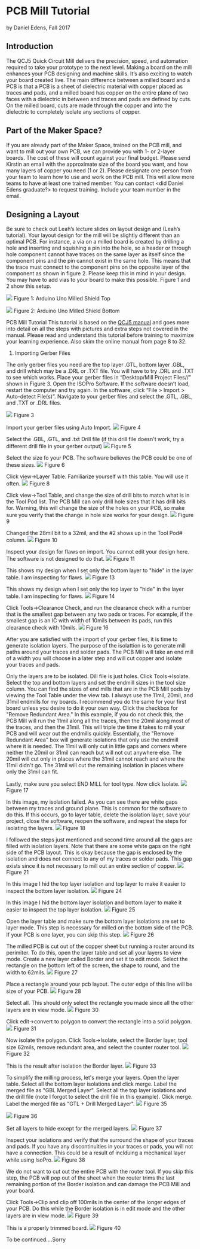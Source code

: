 # PCB Mill Tutorial

by Daniel Edens, Fall 2017

## Introduction
The QCJ5 Quick Circuit Mill delivers the precision, speed, and automation required to take your prototype to the next level. Making a board on the mill enhances your PCB designing and machine skills. It’s also exciting to watch your board created live. The main difference between a milled board and a PCB is that a PCB is a sheet of dielectric material with copper placed as traces and pads, and a milled board has copper on the entire plane of two faces with a dielectric in between and traces and pads are defined by cuts. On the milled board, cuts are made through the copper and into the dielectric to completely isolate any sections of copper.

## Part of the Maker Space?

If you are already part of the Maker Space, trained on the PCB mill, and want to mill out your own PCB, we can provide you with 1- or 2-layer boards. The cost of these will count against your final budget. Please send Kirstin an email with the approximate size of the board you want, and how many layers of copper you need (1 or 2).
Please designate one person from your team to learn how to use and work on the PCB mill. This will allow more teams to have at least one trained member. You can contact <did Daniel Edens graduate?> to request training. Include your team number in the email.

## Designing a Layout

Be sure to check out Leah’s lecture slides on layout design and (Leah’s tutorial). Your layout design for the mill will be slightly different than an optimal PCB. For instance, a via on a milled board is created by drilling a hole and inserting and squishing a pin into the hole, so a header or through hole component cannot have traces on the same layer as itself since the component pins and the pin cannot exist in the same hole. This means that the trace must connect to the component pins on the opposite layer of the component as shown in figure 2. Please keep this in mind in your design. You may have to add vias to your board to make this possible. Figure 1 and 2 show this setup.

![](./Images/UnoMilledPCBTop.JPG)
Figure 1: Arduino Uno Milled Shield Top

![](./Images/UnoMilledPCBBottom.JPG)
Figure 2: Arduino Uno Milled Shield Bottom

PCB Mill Tutorial
This tutorial is based on the [QCJ5 manual](https://ece.uncc.edu/sites/ece.uncc.edu/files/media/isoproj5.pdf) and goes more into detail on all the steps with pictures and extra steps not covered in the manual. Please read and understand this tutorial before training to maximize your learning experience. Also skim the online manual from page 8 to 32.

1) Importing Gerber Files

The only gerber files you need are the top layer .GTL, bottom layer .GBL, and drill which may be a .DRL or .TXT file. You will have to try .DRL and .TXT to see which works.
Place your gerber files in “Desktop/Mill Project Files/<your net id folder>/<project name>” shown in Figure 3. Open the ISOPro Software. If the software doesn’t load, restart the computer and try again. In the software, click “File > Import > Auto-detect File(s)”. Navigate to your gerber files and select the .GTL, .GBL, and .TXT or .DRL files.

![](./Images/1.JPG)
Figure 3

Import your gerber files using Auto Import.
![](./Images/2.JPG)
Figure 4

Select the .GBL, .GTL, and .txt Drill file (if this drill file doesn't work, try a different drill file in your gerber output)
![](./Images/3.JPG)
Figure 5

Select the size fo your PCB. The software believes the PCB could be one of these sizes.
![](./Images/4.JPG)
Figure 6

Click view->Layer Table. Familiarize yourself with this table. You will use it often.
![](./Images/6.JPG)
Figure 8

Click view->Tool Table, and change the size of drill bits to match what is in the Tool Pod list. The PCB Mill can only drill hole sizes that it has drill bits for. Warning, this will change the size of the holes on your PCB, so make sure you verify that the change in hole size works for your design.
![](./Images/7.JPG)
Figure 9

Changed the 28mil bit to a 32mil, and the #2 shows up in the Tool Pod# column.
![](./Images/8.JPG)
Figure 10

Inspect your design for flaws on import. You cannot edit your design here. The software is not designed to do that.
![](./Images/9.JPG)
Figure 11

This shows my design when I set only the bottom layer to "hide" in the layer table. I am inspecting for flaws.
![](./Images/11.JPG)
Figure 13

This shows my design when I set only the top layer to "hide" in the layer table. I am inspecting for flaws.
![](./Images/12.JPG)
Figure 14

Click Tools->Clearance Check, and run the clearance check with a number that is the smallest gap between any two pads or traces. For example, if the smallest gap is an IC with width of 10mils between its pads, run this clearance check with 10mils.
![](./Images/14.JPG)
Figure 16

After you are satisfied with the import of your gerber files, it is time to generate isolation layers. The purpose of the isolattion is to generate mill paths around your traces and solder pads. The PCB Mill will take an end mill of a width you will choose in a later step and will cut copper and isolate your traces and pads.

Only the layers are to be isolated. Dill file is just holes. Click Tools->Isolate. Select the top and bottom layers and set the endmill sizes in the tool size column. You can find the sizes of end mills that are in the PCB Mill pods by viewing the Tool Table under the view tab. I always use the 11mil, 20mil, and 31mil endmills for my boards. I recommend you do the same for your first board unless you desire to do it your own way. Click the checkbox for "Remove Redundant Area." In this example, if you do not check this, the PCB Mill will run the 11mil along all the traces, then the 20mil along most of the traces, and then the 31mil. This will triple the time it takes to mill your PCB and will wear out the endmills quickly. Essentially, the "Remove Redundant Area" box will generate isolations that only use the endmill where it is needed. The 11mil will only cut in little gaps and corners where neither the 20mil or 31mil can reach but will not cut anywhere else. The 20mil will cut only in places where the 31mil cannot reach and where the 11mil didn't go. The 31mil will cut the remaining isolation in places where only the 31mil can fit.

Lastly, make sure you select END MILL for tool type. Now click Isolate.
![](./Images/15.JPG)
Figure 17

In this image, my isolation failed. As you can see there are white gaps between my traces and ground plane. This is common for the software to do this. If this occurs, go to layer table, delete the isolation layer, save your project, close the software, reopen the software, and repeat the steps for isolating the layers.
![](./Images/16.JPG)
Figure 18

I followed the steps just mentioned and second time around all the gaps are filled with isolation layers. Note that there are some white gaps on the right side of the PCB layout. This is okay because the gap is enclosed by the isolation and does not connect to any of my traces or solder pads. This gap exists since it is not necessary to mill out an entire section of copper.
![](./Images/19.JPG)
Figure 21

In this image I hid the top layer isolation and top layer to make it easier to inspect the bottom layer isolation.
![](./Images/22.JPG)
Figure 24

In this image I hid the bottom layer isolation and bottom layer to make it easier to inspect the top layer isolation.
![](./Images/23.JPG)
Figure 25

Open the layer table and make sure the bottom layer isolations are set to layer mode. This step is necessary for milled on the bottom side of the PCB. If your PCB is one layer, you can skip this step.
![](./Images/24.JPG)
Figure 26

The milled PCB is cut out of the copper sheet but running a router around its perimiter. To do this, open the layer table and set all your layers to view mode. Create a new layer called Border and set it to edit mode. Select the rectangle on the bottom left of the screen, the shape to round, and the width to 62mils.
![](./Images/25.JPG)
Figure 27

Place a rectangle around your pcb layout. The outer edge of this line will be size of your PCB.
![](./Images/26.JPG)
Figure 28

Select all. This should only select the rectangle you made since all the other layers are in view mode.
![](./Images/28.JPG)
Figure 30

Click edit->convert to polygon to convert the rectangle into a solid polygon.
![](./Images/29.JPG)
Figure 31

Now isolate the polygon. Click Tools->Isolate, select the Border layer, tool size 62mils, remove redundant area, and select the counter router tool.
![](./Images/30.JPG)
Figure 32

This is the result after isolation the Border layer.
![](./Images/31.JPG)
Figure 33

To simplify the milling process, let's merge your layers. Open the layer table. Select all the bottom layer isolations and click merge. Label the merged file as "GBL Merged Layer". Select all the top layer isolations and the drill file (note I forgot to select the drill file in this example). Click merge. Label the merged file as "GTL + Drill Merged Layer".
![](./Images/33.JPG)
Figure 35

![](./Images/34.JPG)
Figure 36

Set all layers to hide except for the merged layers.
![](./Images/35.JPG)
Figure 37

Inspect your isolations and verify that the surround the shape of your traces and pads. If you have any discontinuities in your traces or pads, you will not have a connection. This could be a result of inclduing a mechanical layer while using IsoPro.
![](./Images/36.JPG)
Figure 38

We do not want to cut out the entire PCB with the router tool. If you skip this step, the PCB will pop out of the sheet when the router trims the last remaining portion of the Border isolation and can damage the PCB Mill and your board.

Click Tools->Clip and clip off 100mils in the center of the longer edges of your PCB. Do this while the Border isolation is in edit mode and the other layers are in view mode.
![](./Images/37.JPG)
Figure 39

This is a properly trimmed board.
![](./Images/38.JPG)
Figure 40

To be continued....Sorry
